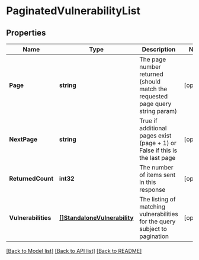 # PaginatedVulnerabilityList

## Properties
Name | Type | Description | Notes
------------ | ------------- | ------------- | -------------
**Page** | **string** | The page number returned (should match the requested page query string param) | [optional] 
**NextPage** | **string** | True if additional pages exist (page + 1) or False if this is the last page | [optional] 
**ReturnedCount** | **int32** | The number of items sent in this response | [optional] 
**Vulnerabilities** | [**[]StandaloneVulnerability**](StandaloneVulnerability.md) | The listing of matching vulnerabilities for the query subject to pagination | [optional] 

[[Back to Model list]](../README.md#documentation-for-models) [[Back to API list]](../README.md#documentation-for-api-endpoints) [[Back to README]](../README.md)


